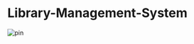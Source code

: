# Library-Management-System
![pin](https://github.com/DeveshTripathi/assets/6e46a36d-0667-46c3-a4eb-b128e61f69c1)
